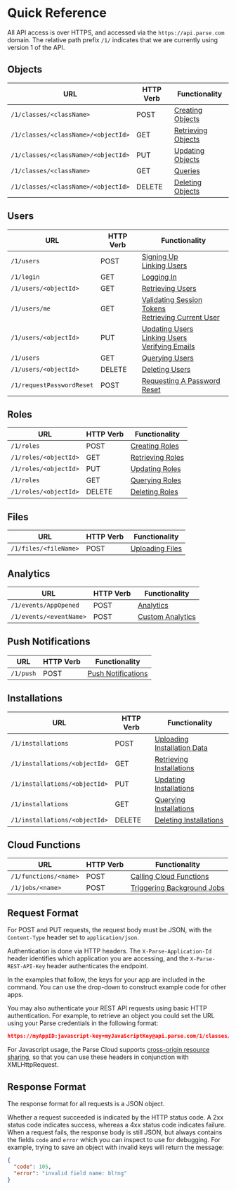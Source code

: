 # Quick Reference

All API access is over HTTPS, and accessed via the `https://api.parse.com` domain. The relative path prefix `/1/` indicates that we are currently using version 1 of the API.

## Objects

| URL                                 | HTTP Verb | Functionality                              |
|-------------------------------------|-----------|--------------------------------------------|
| `/1/classes/<className>`            | POST      | [Creating Objects](#objects-creating)      |
| `/1/classes/<className>/<objectId>` | GET       | [Retrieving Objects](#objects-retrieving)  |
| `/1/classes/<className>/<objectId>` | PUT       | [Updating Objects](#objects-updating)      |
| `/1/classes/<className>`            | GET       | [Queries](#queries)                        |
| `/1/classes/<className>/<objectId>` | DELETE    | [Deleting Objects](#objects-deleting)      |

## Users

| URL                       | HTTP Verb | Functionality                              |
|---------------------------|-----------|--------------------------------------------|
| `/1/users`                | POST      | [Signing Up](#users-signup) <br/>[Linking Users](#users-linking) 
| `/1/login`                | GET       | [Logging In](#users-login)                 |
| `/1/users/<objectId>`     | GET       | [Retrieving Users](#users-retrieving)      |
| `/1/users/me`             | GET       | [Validating Session Tokens](#users-validating) <br/>[Retrieving Current User](#users-validating) |
| `/1/users/<objectId>`     | PUT       | [Updating Users](#users-updating) <br/>[Linking Users](#users-linking) <br/>[Verifying Emails](#users-emailverification) |
| `/1/users`                | GET       | [Querying Users](#users-querying)          |
| `/1/users/<objectId>`     | DELETE    | [Deleting Users](#users-deleting)          |
| `/1/requestPasswordReset` | POST      | [Requesting A Password Reset](#users-passwordreset)  |

## Roles

| URL                   | HTTP Verb | Functionality                              |
|-----------------------|-----------|--------------------------------------------|
| `/1/roles`            | POST      | [Creating Roles](#roles-creating)          |
| `/1/roles/<objectId>` | GET       | [Retrieving Roles](#roles-retrieving)      |
| `/1/roles/<objectId>` | PUT       | [Updating Roles](#roles-updating)          |
| `/1/roles`            | GET       | [Querying Roles](#roles-querying)          |
| `/1/roles/<objectId>` | DELETE    | [Deleting Roles](#roles-deleting)          |

## Files

| URL                   | HTTP Verb | Functionality                        |
|-----------------------|-----------|--------------------------------------|
| `/1/files/<fileName>` | POST      | [Uploading Files](#files-uploading)  |

## Analytics

| URL                     | HTTP Verb | Functionality                          |
|-------------------------|-----------|----------------------------------------|
| `/1/events/AppOpened`   | POST      | [Analytics](#analytics)                |
| `/1/events/<eventName>` | POST      | [Custom Analytics](#analytics-custom)  |

## Push Notifications

| URL       | HTTP Verb | Functionality                |
|-----------|-----------|------------------------------|
| `/1/push` | POST      | [Push Notifications](#push)  |

## Installations

| URL                           | HTTP Verb | Functionality                                            |
|-------------------------------|-----------|----------------------------------------------------------|
| `/1/installations`            | POST      | [Uploading Installation Data](#installations-uploading)  |
| `/1/installations/<objectId>` | GET       | [Retrieving Installations](#installations-retrieving)    |
| `/1/installations/<objectId>` | PUT       | [Updating Installations](#installations-updating)        |
| `/1/installations`            | GET       | [Querying Installations](#installations-querying)        |
| `/1/installations/<objectId>` | DELETE    | [Deleting Installations](#installations-deleting)        |

## Cloud Functions

| URL                   | HTTP Verb | Functionality                                  |
|-----------------------|-----------|------------------------------------------------|
| `/1/functions/<name>` | POST      | [Calling Cloud Functions](#cloudfunctions)     | 
| `/1/jobs/<name>`      | POST      | [Triggering Background Jobs](#backgroundjobs)  |

## Request Format

For POST and PUT requests, the request body must be JSON, with the `Content-Type` header set to `application/json`.

Authentication is done via HTTP headers. The `X-Parse-Application-Id` header identifies which application you are accessing, and the `X-Parse-REST-API-Key` header authenticates the endpoint.

In the examples that follow, the keys for your app are included in the command. You can use the drop-down to construct example code for other apps.

You may also authenticate your REST API requests using basic HTTP authentication. For example, to retrieve an object you could set the URL using your Parse credentials in the following format:

```json
https://myAppID:javascript-key=myJavaScriptKey@api.parse.com/1/classes/GameScore/Ed1nuqPvcm
```

For Javascript usage, the Parse Cloud supports [cross-origin resource sharing](http://en.wikipedia.org/wiki/Cross-Origin_Resource_Sharing), so that you can use these headers in conjunction with XMLHttpRequest.


## Response Format

The response format for all requests is a JSON object.

Whether a request succeeded is indicated by the HTTP status code. A 2xx status code indicates success, whereas a 4xx status code indicates failure. When a request fails, the response body is still JSON, but always contains the fields `code` and `error` which you can inspect to use for debugging. For example, trying to save an object with invalid keys will return the message:

```json
{
  "code": 105,
  "error": "invalid field name: bl!ng"
}
```
